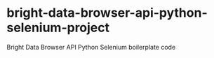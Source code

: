 # bright-data-browser-api-python-selenium-project
Bright Data Browser API Python Selenium boilerplate code
